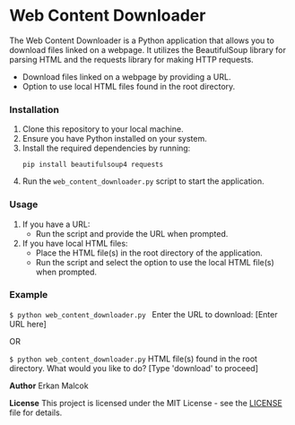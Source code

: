 # Web Content Downloader

The Web Content Downloader is a Python application that allows you to download files linked on a webpage. It utilizes the BeautifulSoup library for parsing HTML and the requests library for making HTTP requests.

- Download files linked on a webpage by providing a URL.
- Option to use local HTML files found in the root directory.

### Installation
1. Clone this repository to your local machine.
2. Ensure you have Python installed on your system.
3. Install the required dependencies by running:
    ```
    pip install beautifulsoup4 requests
    ```
4. Run the `web_content_downloader.py` script to start the application.

### Usage
1. If you have a URL:
    - Run the script and provide the URL when prompted.
2. If you have local HTML files:
    - Place the HTML file(s) in the root directory of the application.
    - Run the script and select the option to use the local HTML file(s) when prompted.

### Example
```$ python web_content_downloader.py ```
Enter the URL to download: [Enter URL here]

OR

``` $ python web_content_downloader.py ```
HTML file(s) found in the root directory. What would you like to do? [Type 'download' to proceed]


**Author**
Erkan Malcok

**License**
This project is licensed under the MIT License - see the [LICENSE](LICENSE) file for details.
